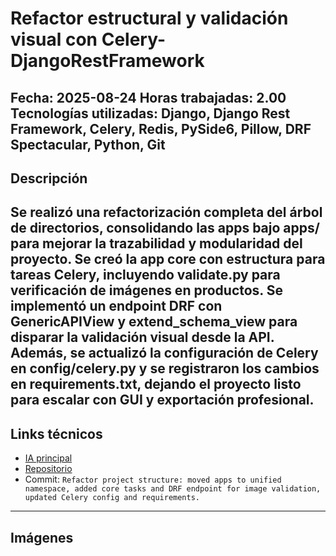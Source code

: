 # Refactor estructural y validación visual con Celery-DjangoRestFramework
**Fecha:** 2025-08-24
**Horas trabajadas:** 2.00
**Tecnologías utilizadas:** Django, Django Rest Framework, Celery, Redis, PySide6, Pillow, DRF Spectacular, Python, Git
---
## Descripción
Se realizó una refactorización completa del árbol de directorios, consolidando las apps bajo apps/ para mejorar la trazabilidad y modularidad del proyecto. Se creó la app core con estructura para tareas Celery, incluyendo validate.py para verificación de imágenes en productos. Se implementó un endpoint DRF con GenericAPIView y extend_schema_view para disparar la validación visual desde la API. Además, se actualizó la configuración de Celery en config/celery.py y se registraron los cambios en requirements.txt, dejando el proyecto listo para escalar con GUI y exportación profesional.
---
## Links técnicos
- [IA principal](https://copilot.microsoft.com/chats/qFKBDDteg2PvNJa9x6GHV)
- [Repositorio](https://github.com/NicolasAndresCL/API_con_DRF)
- Commit: `Refactor project structure: moved apps to unified namespace, added core tasks and DRF endpoint for image validation, updated Celery config and requirements.`
---
## Imágenes